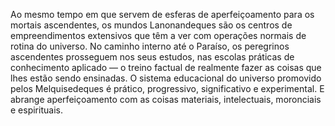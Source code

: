 ﻿Ao mesmo tempo em que servem de esferas de aperfeiçoamento para os mortais ascendentes, os mundos Lanonandeques são os centros de empreendimentos extensivos que têm a ver com operações normais de rotina do universo. No caminho interno até o Paraíso, os peregrinos ascendentes prosseguem nos seus estudos, nas escolas práticas de conhecimento aplicado — o treino factual de realmente fazer as coisas que lhes estão sendo ensinadas. O sistema educacional do universo promovido pelos Melquisedeques é prático, progressivo, significativo e experimental. E abrange aperfeiçoamento com as coisas materiais, intelectuais, moronciais e espirituais.